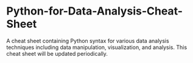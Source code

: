 # Python-for-Data-Analysis-Cheat-Sheet
A cheat sheet containing Python syntax for various data analysis techniques including data manipulation, visualization, and analysis. This cheat sheet will be updated periodically.
